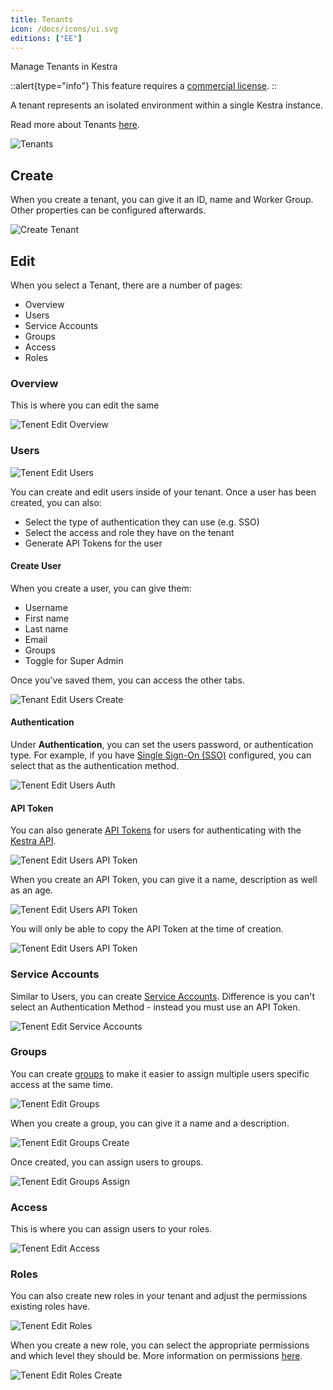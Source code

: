 ```yaml
---
title: Tenants
icon: /docs/icons/ui.svg
editions: ["EE"]
---
```


Manage Tenants in Kestra

::alert{type="info"}
This feature requires a [commercial license](/pricing).
::

A tenant represents an isolated environment within a single Kestra instance.

Read more about Tenants [here](../../06.enterprise/03.tenants.md).

![Tenants](/docs/user-interface-guide/tenants.png)

## Create

When you create a tenant, you can give it an ID, name and Worker Group. Other properties can be configured afterwards.

![Create Tenant](/docs/user-interface-guide/tenants-create.png)

## Edit

When you select a Tenant, there are a number of pages:
- Overview
- Users
- Service Accounts
- Groups
- Access
- Roles

### Overview

This is where you can edit the same

![Tenent Edit Overview](/docs/user-interface-guide/tenants-edit-overview.png)

### Users

![Tenent Edit Users](/docs/user-interface-guide/tenants-edit-users.png)

You can create and edit users inside of your tenant. Once a user has been created, you can also:
- Select the type of authentication they can use (e.g. SSO)
- Select the access and role they have on the tenant
- Generate API Tokens for the user

#### Create User

When you create a user, you can give them:
- Username
- First name
- Last name
- Email
- Groups
- Toggle for Super Admin

Once you've saved them, you can access the other tabs.

![Tenant Edit Users Create](/docs/user-interface-guide/tenants-edit-users-create.png)

#### Authentication

Under **Authentication**, you can set the users password, or authentication type. For example, if you have [Single Sign-On (SSO)](../../06.enterprise/05.sso) configured, you can select that as the authentication method.

![Tenent Edit Users Auth](/docs/user-interface-guide/tenants-edit-users-auth.png)

#### API Token

You can also generate [API Tokens](../../06.enterprise/api-tokens.md) for users for authenticating with the [Kestra API](../../12.api-reference/index.md).

![Tenent Edit Users API Token](/docs/user-interface-guide/tenants-edit-users-api-token.png)

When you create an API Token, you can give it a name, description as well as an age.

![Tenent Edit Users API Token](/docs/user-interface-guide/tenants-edit-users-add-api-token.png)

You will only be able to copy the API Token at the time of creation.

![Tenent Edit Users API Token](/docs/user-interface-guide/tenants-edit-users-api-token-copy.png)

### Service Accounts

Similar to Users, you can create [Service Accounts](../../06.enterprise/service-accounts.md). Difference is you can't select an Authentication Method - instead you must use an API Token.

![Tenent Edit Service Accounts](/docs/user-interface-guide/tenants-edit-sa-create.png)

### Groups

You can create [groups](../../06.enterprise/rbac.md#groups) to make it easier to assign multiple users specific access at the same time.

![Tenent Edit Groups](/docs/user-interface-guide/tenants-edit-groups.png)

When you create a group, you can give it a name and a description.

![Tenent Edit Groups Create](/docs/user-interface-guide/tenants-edit-groups-create.png)

Once created, you can assign users to groups.

![Tenent Edit Groups Assign](/docs/user-interface-guide/tenants-edit-groups-assign.png)

### Access

This is where you can assign users to your roles.

![Tenent Edit Access](/docs/user-interface-guide/tenants-edit-access.png)

### Roles

You can also create new roles in your tenant and adjust the permissions existing roles have.

![Tenent Edit Roles](/docs/user-interface-guide/tenants-edit-roles.png)

When you create a new role, you can select the appropriate permissions and which level they should be. More information on permissions [here](../../06.enterprise/rbac.md#permissions).

![Tenent Edit Roles Create](/docs/user-interface-guide/tenants-edit-roles-create.png)